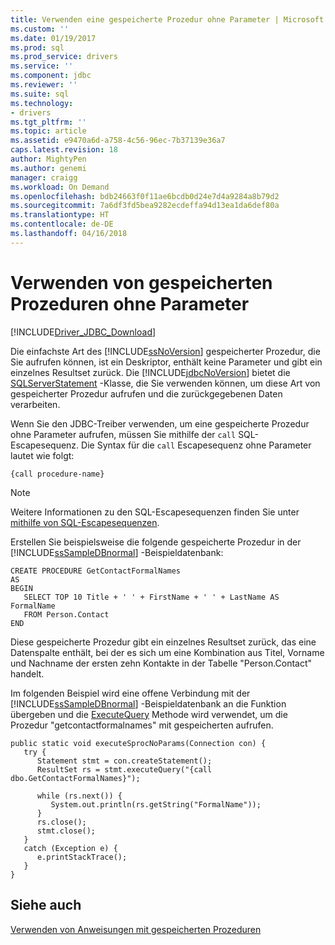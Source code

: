 ```yaml
---
title: Verwenden eine gespeicherte Prozedur ohne Parameter | Microsoft Docs
ms.custom: ''
ms.date: 01/19/2017
ms.prod: sql
ms.prod_service: drivers
ms.service: ''
ms.component: jdbc
ms.reviewer: ''
ms.suite: sql
ms.technology:
- drivers
ms.tgt_pltfrm: ''
ms.topic: article
ms.assetid: e9470a6d-a758-4c56-96ec-7b37139e36a7
caps.latest.revision: 18
author: MightyPen
ms.author: genemi
manager: craigg
ms.workload: On Demand
ms.openlocfilehash: bdb24663f0f11ae6bcdb0d24e7d4a9284a8b79d2
ms.sourcegitcommit: 7a6df3fd5bea9282ecdeffa94d13ea1da6def80a
ms.translationtype: HT
ms.contentlocale: de-DE
ms.lasthandoff: 04/16/2018
---
```

# <a name="using-a-stored-procedure-with-no-parameters"></a>Verwenden von gespeicherten Prozeduren ohne Parameter
[!INCLUDE[Driver_JDBC_Download](../../includes/driver_jdbc_download.md)]

  Die einfachste Art des [!INCLUDE[ssNoVersion](../../includes/ssnoversion_md.md)] gespeicherter Prozedur, die Sie aufrufen können, ist ein Deskriptor, enthält keine Parameter und gibt ein einzelnes Resultset zurück. Die [!INCLUDE[jdbcNoVersion](../../includes/jdbcnoversion_md.md)] bietet die [SQLServerStatement](../../connect/jdbc/reference/sqlserverstatement-class.md) -Klasse, die Sie verwenden können, um diese Art von gespeicherter Prozedur aufrufen und die zurückgegebenen Daten verarbeiten.  
  
 Wenn Sie den JDBC-Treiber verwenden, um eine gespeicherte Prozedur ohne Parameter aufrufen, müssen Sie mithilfe der `call` SQL-Escapesequenz. Die Syntax für die `call` Escapesequenz ohne Parameter lautet wie folgt:  
  
 `{call procedure-name}`  
  
> [!NOTE]  
>  Weitere Informationen zu den SQL-Escapesequenzen finden Sie unter [mithilfe von SQL-Escapesequenzen](../../connect/jdbc/using-sql-escape-sequences.md).  
  
 Erstellen Sie beispielsweise die folgende gespeicherte Prozedur in der [!INCLUDE[ssSampleDBnormal](../../includes/sssampledbnormal_md.md)] -Beispieldatenbank:  
  
```  
CREATE PROCEDURE GetContactFormalNames   
AS  
BEGIN  
   SELECT TOP 10 Title + ' ' + FirstName + ' ' + LastName AS FormalName   
   FROM Person.Contact  
END  
```  
  
 Diese gespeicherte Prozedur gibt ein einzelnes Resultset zurück, das eine Datenspalte enthält, bei der es sich um eine Kombination aus Titel, Vorname und Nachname der ersten zehn Kontakte in der Tabelle "Person.Contact" handelt.  
  
 Im folgenden Beispiel wird eine offene Verbindung mit der [!INCLUDE[ssSampleDBnormal](../../includes/sssampledbnormal_md.md)] -Beispieldatenbank an die Funktion übergeben und die [ExecuteQuery](../../connect/jdbc/reference/executequery-method-sqlserverstatement.md) Methode wird verwendet, um die Prozedur "getcontactformalnames" mit gespeicherten aufrufen.  
  
```  
public static void executeSprocNoParams(Connection con) {  
   try {  
      Statement stmt = con.createStatement();  
      ResultSet rs = stmt.executeQuery("{call dbo.GetContactFormalNames}");  
  
      while (rs.next()) {  
         System.out.println(rs.getString("FormalName"));  
      }  
      rs.close();  
      stmt.close();  
   }  
   catch (Exception e) {  
      e.printStackTrace();  
   }  
}  
```  
  
## <a name="see-also"></a>Siehe auch  
 [Verwenden von Anweisungen mit gespeicherten Prozeduren](../../connect/jdbc/using-statements-with-stored-procedures.md)  
  
  
